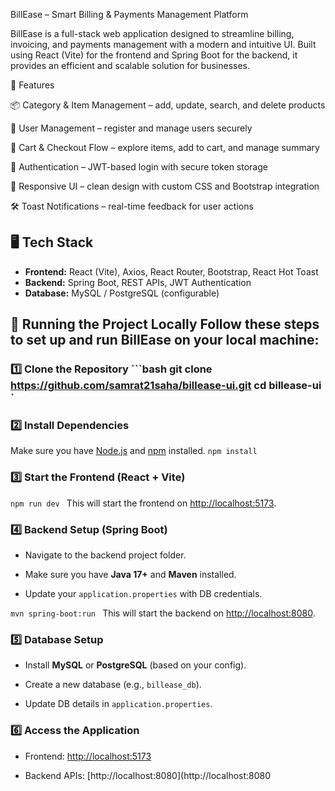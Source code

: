 BillEase – Smart Billing & Payments Management Platform

BillEase is a full-stack web application designed to streamline billing, invoicing, and payments management with a modern and intuitive UI. Built using React (Vite) for the frontend and Spring Boot for the backend, it provides an efficient and scalable solution for businesses.

🚀 Features

📦 Category & Item Management – add, update, search, and delete products

👥 User Management – register and manage users securely

🛒 Cart & Checkout Flow – explore items, add to cart, and manage summary

🔐 Authentication – JWT-based login with secure token storage

🎨 Responsive UI – clean design with custom CSS and Bootstrap integration

🛠 Toast Notifications – real-time feedback for user actions

## 🖥️ Tech Stack  
- **Frontend:** React (Vite), Axios, React Router, Bootstrap, React Hot Toast  
- **Backend:** Spring Boot, REST APIs, JWT Authentication  
- **Database:** MySQL / PostgreSQL (configurable)

## 🚀 Running the Project Locally    Follow these steps to set up and run **BillEase** on your local machine:
### 1️⃣ Clone the Repository   ```bash git clone https://github.com/samrat21saha/billease-ui.git cd billease-ui ` 
### 2️⃣ Install Dependencies
 
Make sure you have [Node.js](https://nodejs.org/) and [npm](https://www.npmjs.com/) installed.
 `npm install ` 
### 3️⃣ Start the Frontend (React + Vite)
 `npm run dev ` 
This will start the frontend on [http://localhost:5173](http://localhost:5173).
 
### 4️⃣ Backend Setup (Spring Boot)
 
 
- Navigate to the backend project folder.
 
- Make sure you have **Java 17+** and **Maven** installed.
 
- Update your `application.properties` with
DB credentials.
 

 `mvn spring-boot:run ` 
This will start the backend on [http://localhost:8080](http://localhost:8080).
 
### 5️⃣ Database Setup
 
 
- Install **MySQL** or **PostgreSQL** (based on your config).
 
- Create a new database (e.g., `billease_db`).
 
- Update DB details in `application.properties`.
 

 
### 6️⃣ Access the Application
 
 
- Frontend: [http://localhost:5173](http://localhost:5173)
 
- Backend APIs: [http://localhost:8080](http://localhost:8080
